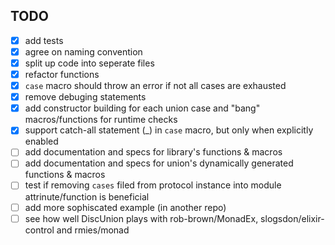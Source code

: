 ## TODO

 * [x] add tests
 * [x] agree on naming convention
 * [x] split up code into seperate files
 * [x] refactor functions
 * [x] `case` macro should throw an error if not all cases are exhausted
 * [x] remove debuging statements
 * [x] add constructor building for each union case and "bang" macros/functions for runtime checks
 * [x] support catch-all statement (_) in `case` macro, but only when explicitly enabled
 * [ ] add documentation and specs for library's functions & macros
 * [ ] add documentation and specs for union's dynamically generated functions & macros
 * [ ] test if removing `cases` filed from protocol instance into module attrinute/function is beneficial
 * [ ] add more sophiscated example (in another repo)
 * [ ] see how well DiscUnion plays with rob-brown/MonadEx, slogsdon/elixir-control and rmies/monad
